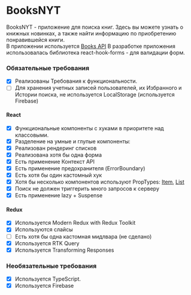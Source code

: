 # BooksNYT
BooksNYT - приложение для поиска книг. 
Здесь вы можете узнать о книжных новинках, а также найти информацию по приобретению понравившейся книги.  
В приложении используется [Books API](https://developer.nytimes.com/docs/books-product/1/overview)
В разработке приложения использовалась библиотека react-hook-forms - для валидации форм.

### Обязательные требования

- [x] Реализованы Требования к функциональности.
- [ ] Для хранения учетных записей пользователей, их Избранного и Истории поиска, не используется LocalStorage (используется Firebase)

 #### React

- [x] Функциональные компоненты c хуками в приоритете над классовыми.
- [x] Разделение на умные и глупые компоненты:
- [x] Реализован рендеринг списков
- [x] Реализована хотя бы одна форма
- [x] Есть применение Контекст API
- [x] Есть применение предохранителя (ErrorBoundary)
- [x] Есть хотя бы один кастомный хук
- [x] Хотя бы несколько компонентов используют PropTypes: [Item](https://github.com/Ksenia-Kladova/BooksNYT/tree/create-page-home/booksNYT/src/components/item), [List](https://github.com/Ksenia-Kladova/BooksNYT/blob/create-page-home/booksNYT/src/components/list/List.jsx)
- [x] Поиск не должен триггерить много запросов к серверу
- [x] Есть применение lazy + Suspense
#### Redux

- [x] Используется Modern Redux with Redux Toolkit
- [x] Используются слайсы
- [ ] Есть хотя бы одна кастомная мидлвара (не сделано)
- [x] Используется RTK Query
- [x] Используется Transforming Responses
### Необязательные требования

- [x] Используется TypeScript.
- [x] Используется Firebase

